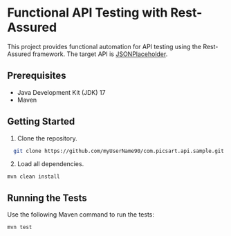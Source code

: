 # Functional API Testing with Rest-Assured

This project provides functional automation for API testing using the Rest-Assured framework. The target API is [JSONPlaceholder](https://jsonplaceholder.typicode.com/).

## Prerequisites

- Java Development Kit (JDK) 17
- Maven

## Getting Started

1. Clone the repository.
 ```sh
   git clone https://github.com/myUserName90/com.picsart.api.sample.git
   ```

2. Load all dependencies.

``mvn clean install``

## Running the Tests

Use the following Maven command to run the tests:

``mvn test``
